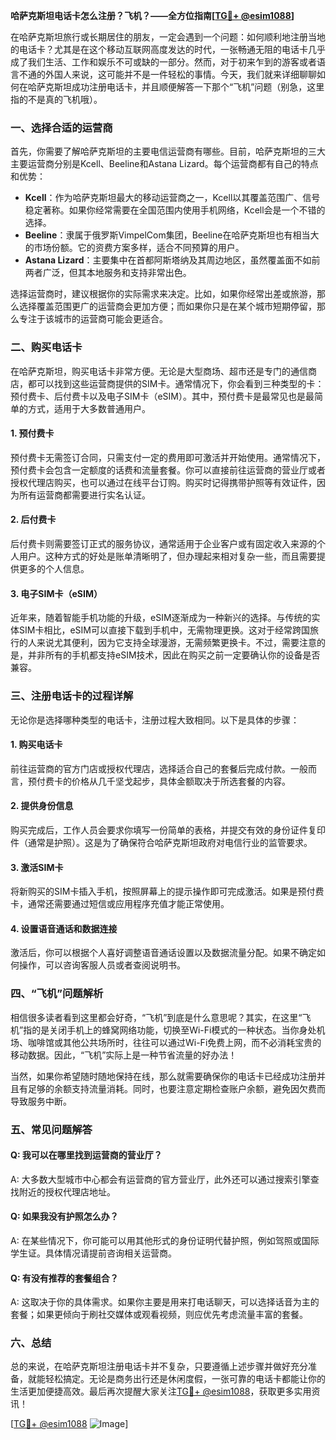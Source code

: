 **哈萨克斯坦电话卡怎么注册？飞机？——全方位指南[[TG💪+ @esim1088](https://t.me/s/esim1088)]**

在哈萨克斯坦旅行或长期居住的朋友，一定会遇到一个问题：如何顺利地注册当地的电话卡？尤其是在这个移动互联网高度发达的时代，一张畅通无阻的电话卡几乎成了我们生活、工作和娱乐不可或缺的一部分。然而，对于初来乍到的游客或者语言不通的外国人来说，这可能并不是一件轻松的事情。今天，我们就来详细聊聊如何在哈萨克斯坦成功注册电话卡，并且顺便解答一下那个“飞机”问题（别急，这里指的不是真的飞机哦）。

### 一、选择合适的运营商

首先，你需要了解哈萨克斯坦的主要电信运营商有哪些。目前，哈萨克斯坦的三大主要运营商分别是Kcell、Beeline和Astana Lizard。每个运营商都有自己的特点和优势：

- **Kcell**：作为哈萨克斯坦最大的移动运营商之一，Kcell以其覆盖范围广、信号稳定著称。如果你经常需要在全国范围内使用手机网络，Kcell会是一个不错的选择。
- **Beeline**：隶属于俄罗斯VimpelCom集团，Beeline在哈萨克斯坦也有相当大的市场份额。它的资费方案多样，适合不同预算的用户。
- **Astana Lizard**：主要集中在首都阿斯塔纳及其周边地区，虽然覆盖面不如前两者广泛，但其本地服务和支持非常出色。

选择运营商时，建议根据你的实际需求来决定。比如，如果你经常出差或旅游，那么选择覆盖范围更广的运营商会更加方便；而如果你只是在某个城市短期停留，那么专注于该城市的运营商可能会更适合。

### 二、购买电话卡

在哈萨克斯坦，购买电话卡非常方便。无论是大型商场、超市还是专门的通信商店，都可以找到这些运营商提供的SIM卡。通常情况下，你会看到三种类型的卡：预付费卡、后付费卡以及电子SIM卡（eSIM）。其中，预付费卡是最常见也是最简单的方式，适用于大多数普通用户。

#### 1. 预付费卡
预付费卡无需签订合同，只需支付一定的费用即可激活并开始使用。通常情况下，预付费卡会包含一定额度的话费和流量套餐。你可以直接前往运营商的营业厅或者授权代理店购买，也可以通过在线平台订购。购买时记得携带护照等有效证件，因为所有运营商都需要进行实名认证。

#### 2. 后付费卡
后付费卡则需要签订正式的服务协议，通常适用于企业客户或有固定收入来源的个人用户。这种方式的好处是账单清晰明了，但办理起来相对复杂一些，而且需要提供更多的个人信息。

#### 3. 电子SIM卡（eSIM）
近年来，随着智能手机功能的升级，eSIM逐渐成为一种新兴的选择。与传统的实体SIM卡相比，eSIM可以直接下载到手机中，无需物理更换。这对于经常跨国旅行的人来说尤其便利，因为它支持全球漫游，无需频繁更换卡。不过，需要注意的是，并非所有的手机都支持eSIM技术，因此在购买之前一定要确认你的设备是否兼容。

### 三、注册电话卡的过程详解

无论你是选择哪种类型的电话卡，注册过程大致相同。以下是具体的步骤：

#### 1. 购买电话卡
前往运营商的官方门店或授权代理店，选择适合自己的套餐后完成付款。一般而言，预付费卡的价格从几千坚戈起步，具体金额取决于所选套餐的内容。

#### 2. 提供身份信息
购买完成后，工作人员会要求你填写一份简单的表格，并提交有效的身份证件复印件（通常是护照）。这是为了确保符合哈萨克斯坦政府对电信行业的监管要求。

#### 3. 激活SIM卡
将新购买的SIM卡插入手机，按照屏幕上的提示操作即可完成激活。如果是预付费卡，通常还需要通过短信或应用程序充值才能正常使用。

#### 4. 设置语音通话和数据连接
激活后，你可以根据个人喜好调整语音通话设置以及数据流量分配。如果不确定如何操作，可以咨询客服人员或者查阅说明书。

### 四、“飞机”问题解析

相信很多读者看到这里都会好奇，“飞机”到底是什么意思呢？其实，在这里“飞机”指的是关闭手机上的蜂窝网络功能，切换至Wi-Fi模式的一种状态。当你身处机场、咖啡馆或其他公共场所时，往往可以通过Wi-Fi免费上网，而不必消耗宝贵的移动数据。因此，“飞机”实际上是一种节省流量的好办法！

当然，如果你希望随时随地保持在线，那么就需要确保你的电话卡已经成功注册并且有足够的余额支持流量消耗。同时，也要注意定期检查账户余额，避免因欠费而导致服务中断。

### 五、常见问题解答

#### Q: 我可以在哪里找到运营商的营业厅？
A: 大多数大型城市中心都会有运营商的官方营业厅，此外还可以通过搜索引擎查找附近的授权代理店地址。

#### Q: 如果我没有护照怎么办？
A: 在某些情况下，你可能可以用其他形式的身份证明代替护照，例如驾照或国际学生证。具体情况请提前咨询相关运营商。

#### Q: 有没有推荐的套餐组合？
A: 这取决于你的具体需求。如果你主要是用来打电话聊天，可以选择话音为主的套餐；如果更倾向于刷社交媒体或观看视频，则应优先考虑流量丰富的套餐。

### 六、总结

总的来说，在哈萨克斯坦注册电话卡并不复杂，只要遵循上述步骤并做好充分准备，就能轻松搞定。无论是商务出行还是休闲度假，一张可靠的电话卡都能让你的生活更加便捷高效。最后再次提醒大家关注[TG💪+ @esim1088](https://t.me/s/esim1088)，获取更多实用资讯！ 

[[TG💪+ @esim1088](https://t.me/s/esim1088) ![Image](https://i.postimg.cc/4NQfJmqS/Snipaste-2025-05-13-00-14-12.png)]